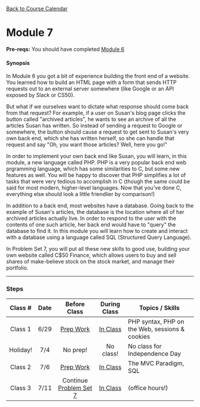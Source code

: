 [Back to Course Calendar](../../..)
# Module 7

**Pre-reqs:** You should have completed [Module 6](../module6)

#### Synopsis 

In Module 6 you got a bit of experience building the front end of a website. You learned how to build an HTML page with a form that sends HTTP requests out to an external server somewhere (like Google or an API exposed by Slack or CS50).

But what if we ourselves want to dictate what response should come back from that request? For example, if a user on Susan's blog page clicks the button called "archived articles", he wants to see an archive of all the articles Susan has written. So instead of sending a request to Google or somewhere, the button should cause a request to get sent to Susan's very own back end, which she has written herself, so she can handle that request and say "Oh, you want those articles? Well, here you go!" 

In order to implement your own back end like Susan, you will learn, in this module, a new language called PHP. PHP is a very popular back end web prgramming language, which has some similarities to C, but some new features as well. You will be happy to discover that PHP simplifies a lot of tasks that were very tedious to accomplish in C (though the same could be said for most modern, higher-level languages. Now that you've done C, everything else should look a little friendlier by comparison!)

In addition to a back end, most websites have a database. Going back to the example of Susan's articles, the database is the location where all of her archived articles actually live. In order to respond to the user with the contents of one such article, her back end would have to "query" the database to find it. In this module you will learn how to create and interact with a database using a language called SQL (Structured Query Language).

In Problem Set 7, you will put all these new skills to good use, building your own website called C$50 Finance, which allows users to buy and sell shares of make-believe stock on the stock market, and manage their portfolio.

*** 

### Steps

Class # | Date| Before Class | During Class | Topics / Skills
:------:|:----:|:--------------:|:--------------:|----------------
Class 1 | 6/29 | [Prep Work](./materials/class1-prep) | [In Class](./materials/class1) | PHP syntax, PHP on the Web, sessions & cookies
Holiday! | 7/4 | No prep! | No class! | No class for Independence Day
Class 2 | 7/6 | [Prep Work](./materials/class2-prep) | [In Class](./materials/class2) | The MVC Paradigm, SQL
Class 3 | 7/11 | Continue [Problem Set 7](./materials/problem-set) | [In Class](./materials/class3) | (office hours!)

